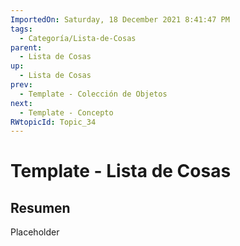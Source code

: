 ```yaml
---
ImportedOn: Saturday, 18 December 2021 8:41:47 PM
tags:
  - Categoría/Lista-de-Cosas
parent:
  - Lista de Cosas
up:
  - Lista de Cosas
prev:
  - Template - Colección de Objetos
next:
  - Template - Concepto
RWtopicId: Topic_34
---
```

# Template - Lista de Cosas
## Resumen
Placeholder

